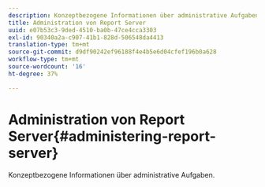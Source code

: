 ```yaml
---
description: Konzeptbezogene Informationen über administrative Aufgaben.
title: Administration von Report Server
uuid: e07b53c3-9ded-4510-ba0b-47ce4cca3303
exl-id: 90340a2a-c907-41b1-828d-506548da4413
translation-type: tm+mt
source-git-commit: d9df90242ef96188f4e4b5e6d04cfef196b0a628
workflow-type: tm+mt
source-wordcount: '16'
ht-degree: 37%

---
```


# Administration von Report Server{#administering-report-server}

Konzeptbezogene Informationen über administrative Aufgaben.
